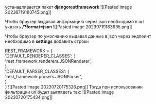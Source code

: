 устанавливается пакет __djangorestframework__
![[Pasted image 20230719180745.png]]

Чтобы браузер выдавал информацию через json необходимо в url указать
__/?format=json__
![[Pasted image 20230719183635.png]]

Чтобы браузер по умолчанию выдавал данные в json через эндпоинт необходимо в __settings__ добавить строки

REST_FRAMEWORK = {  
    'DEFAULT_RENDERER_CLASSES': (  
        'rest_framework.renderers.JSONRenderer',  
    ),  
    'DEFAULT_PARSER_CLASSES': (  
        'rest_framework.parsers.JSONParser',  
    )  
}
![[Pasted image 20230720175326.png]]
Тогда при использовании фильтрации url будет выглядеть так:
![[Pasted image 20230720175434.png]]

